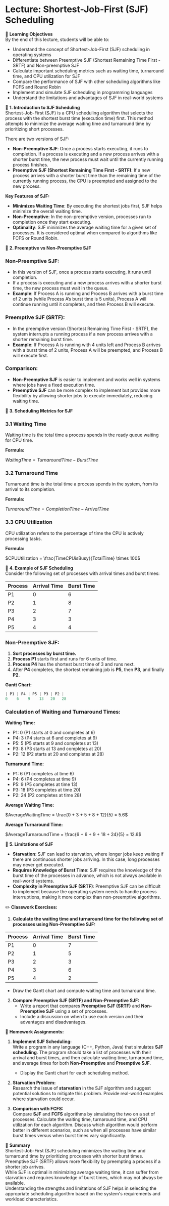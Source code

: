 # Lecture: Shortest-Job-First (SJF) Scheduling

🎯 **Learning Objectives**  
By the end of this lecture, students will be able to:  
- Understand the concept of Shortest-Job-First (SJF) scheduling in operating systems  
- Differentiate between Preemptive SJF (Shortest Remaining Time First - SRTF) and Non-preemptive SJF  
- Calculate important scheduling metrics such as waiting time, turnaround time, and CPU utilization for SJF  
- Compare the performance of SJF with other scheduling algorithms like FCFS and Round Robin  
- Implement and simulate SJF scheduling in programming languages  
- Understand the limitations and advantages of SJF in real-world systems

🧠 **1. Introduction to SJF Scheduling**  
Shortest-Job-First (SJF) is a CPU scheduling algorithm that selects the process with the shortest burst time (execution time) first. This method attempts to minimize the average waiting time and turnaround time by prioritizing short processes.

There are two versions of SJF:

- **Non-Preemptive SJF**: Once a process starts executing, it runs to completion. If a process is executing and a new process arrives with a shorter burst time, the new process must wait until the currently running process finishes.
- **Preemptive SJF (Shortest Remaining Time First - SRTF)**: If a new process arrives with a shorter burst time than the remaining time of the currently running process, the CPU is preempted and assigned to the new process.

**Key Features of SJF:**
- **Minimizes Waiting Time**: By executing the shortest jobs first, SJF helps minimize the overall waiting time.
- **Non-Preemptive**: In the non-preemptive version, processes run to completion once they start executing.
- **Optimality**: SJF minimizes the average waiting time for a given set of processes. It is considered optimal when compared to algorithms like FCFS or Round Robin.

🧠 **2. Preemptive vs Non-Preemptive SJF**  
### Non-Preemptive SJF:
- In this version of SJF, once a process starts executing, it runs until completion.
- If a process is executing and a new process arrives with a shorter burst time, the new process must wait in the queue.
- **Example**: If Process A is running and Process B arrives with a burst time of 2 units (while Process A’s burst time is 5 units), Process A will continue running until it completes, and then Process B will execute.

### Preemptive SJF (SRTF):
- In the preemptive version (Shortest Remaining Time First - SRTF), the system interrupts a running process if a new process arrives with a shorter remaining burst time.
- **Example**: If Process A is running with 4 units left and Process B arrives with a burst time of 2 units, Process A will be preempted, and Process B will execute first.

### Comparison:
- **Non-Preemptive SJF** is easier to implement and works well in systems where jobs have a fixed execution time.
- **Preemptive SJF** can be more complex to implement but provides more flexibility by allowing shorter jobs to execute immediately, reducing waiting time.

🧠 **3. Scheduling Metrics for SJF**  
### 3.1 Waiting Time  
Waiting time is the total time a process spends in the ready queue waiting for CPU time.

**Formula:**

$WaitingTime = TurnaroundTime - BurstTime$

### 3.2 Turnaround Time  
Turnaround time is the total time a process spends in the system, from its arrival to its completion.

**Formula:**

$TurnaroundTime = CompletionTime - ArrivalTime$

### 3.3 CPU Utilization  
CPU utilization refers to the percentage of time the CPU is actively processing tasks.

**Formula:**

$CPUUtilization = \frac{TimeCPUisBusy}{TotalTime} \times 100$

🧠 **4. Example of SJF Scheduling**  
Consider the following set of processes with arrival times and burst times:

| Process | Arrival Time | Burst Time |
| ------- | ------------ | ---------- |
| P1      | 0            | 6          |
| P2      | 1            | 8          |
| P3      | 2            | 7          |
| P4      | 3            | 3          |
| P5      | 4            | 4          |

### Non-Preemptive SJF:
1. **Sort processes by burst time.**
2. **Process P1** starts first and runs for 6 units of time.
3. **Process P4** has the shortest burst time of 3 and runs next.
4. After **P4** completes, the shortest remaining job is **P5**, then **P3**, and finally **P2**.

**Gantt Chart:**

```cpp
| P1 | P4 | P5 | P3 | P2 |
0    6    9    13   20   28
```
### Calculation of Waiting and Turnaround Times:
**Waiting Time:**

- P1: 0 (P1 starts at 0 and completes at 6)  
- P4: 3 (P4 starts at 6 and completes at 9)  
- P5: 5 (P5 starts at 9 and completes at 13)  
- P3: 8 (P3 starts at 13 and completes at 20)  
- P2: 12 (P2 starts at 20 and completes at 28)  

**Turnaround Time:**

- P1: 6 (P1 completes at time 6)  
- P4: 6 (P4 completes at time 9)  
- P5: 9 (P5 completes at time 13)  
- P3: 18 (P3 completes at time 20)  
- P2: 24 (P2 completes at time 28)  

**Average Waiting Time:**

$AverageWaitingTime = \frac{0 + 3 + 5 + 8 + 12}{5} = 5.6$

**Average Turnaround Time:**

$AverageTurnaroundTime = \frac{6 + 6 + 9 + 18 + 24}{5} = 12.6$

🧠 **5. Limitations of SJF**  
- **Starvation**: SJF can lead to starvation, where longer jobs keep waiting if there are continuous shorter jobs arriving. In this case, long processes may never get executed.  
- **Requires Knowledge of Burst Time**: SJF requires the knowledge of the burst time of the processes in advance, which is not always available in real-world systems.  
- **Complexity in Preemptive SJF (SRTF)**: Preemptive SJF can be difficult to implement because the operating system needs to handle process interruptions, making it more complex than non-preemptive algorithms.

✏️ **Classwork Exercises:**  
1. **Calculate the waiting time and turnaround time for the following set of processes using Non-Preemptive SJF:**

| Process | Arrival Time | Burst Time |
| ------- | ------------ | ---------- |
| P1      | 0            | 7          |
| P2      | 1            | 5          |
| P3      | 2            | 3          |
| P4      | 3            | 6          |
| P5      | 4            | 2          |

- Draw the Gantt chart and compute waiting time and turnaround time.

2. **Compare Preemptive SJF (SRTF) and Non-Preemptive SJF:**
   - Write a report that compares **Preemptive SJF (SRTF)** and **Non-Preemptive SJF** using a set of processes.
   - Include a discussion on when to use each version and their advantages and disadvantages.

📝 **Homework Assignments:**  
1. **Implement SJF Scheduling:**  
   Write a program in any language (C++, Python, Java) that simulates **SJF scheduling**. The program should take a list of processes with their arrival and burst times, and then calculate waiting time, turnaround time, and average times for both **Non-Preemptive** and **Preemptive SJF**.
   - Display the Gantt chart for each scheduling method.

2. **Starvation Problem:**  
   Research the issue of **starvation** in the SJF algorithm and suggest potential solutions to mitigate this problem. Provide real-world examples where starvation could occur.

3. **Comparison with FCFS:**  
   Compare **SJF** and **FCFS** algorithms by simulating the two on a set of processes. Calculate the waiting time, turnaround time, and CPU utilization for each algorithm. Discuss which algorithm would perform better in different scenarios, such as when all processes have similar burst times versus when burst times vary significantly.

🧠 **Summary**  
Shortest-Job-First (SJF) scheduling minimizes the waiting time and turnaround time by prioritizing processes with shorter burst times.  
Preemptive SJF (SRTF) allows more flexibility by preempting a process if a shorter job arrives.  
While SJF is optimal in minimizing average waiting time, it can suffer from starvation and requires knowledge of burst times, which may not always be available.  
Understanding the strengths and limitations of SJF helps in selecting the appropriate scheduling algorithm based on the system's requirements and workload characteristics.

